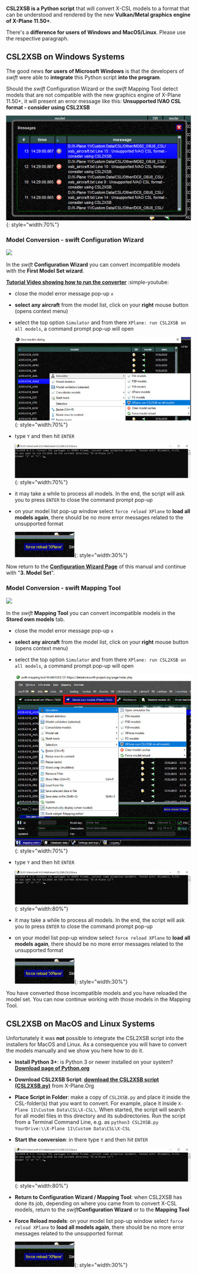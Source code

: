 <!--
    SPDX-FileCopyrightText: Copyright (C) swift Project Community / Contributors
    SPDX-License-Identifier: GFDL-1.3-only
-->

**CSL2XSB is a Python script** that will convert X-CSL models to a format that can be understood and rendered by the new **Vulkan/Metal graphics engine of X-Plane 11.50+**.

There's a **difference for users of Windows and MacOS/Linux**.
Please use the respective paragraph.

## CSL2XSB on Windows Systems
The good news **for users of Microsoft Windows** is that the developers of *swift* were able to **integrate** this Python script **into the program**.

Should the *swift* Configuration Wizard or the *swift* Mapping Tool detect models that are not compatible with the new graphics engine of X-Plane 11.50+, it will present an error message like this: **Unsupported IVAO CSL format - consider using CSL2XSB**


![](./../../../img/csl2xsbconverter_unsupportedformat.jpg){: style="width:70%"}

### Model Conversion - swift Configuration Wizard
![](https://raw.githubusercontent.com/swift-project/pilotclient/main/src/blackmisc/icons/own/swift3D/sw3DBlue-48.png?nolink)

In the *swift* **Configuration Wizard** you can convert incompatible models with the **First Model Set wizard**.

**[Tutorial Video showing how to run the converter](https://youtu.be/iBcy72CRYSI?t=423)** :simple-youtube:

* close the model error message pop-up ``x``
* **select any aircraft** from the model list, click on your **right** mouse button (opens context menu)
* select the top option ``Simulator`` and from there ``XPlane: run CSL2XSB on all models``, a command prompt pop-up will open

    ![](./../../../img/1stmodelset_selectcsl2xsb.jpg){: style="width:70%"}


* type ``Y`` and then hit ``ENTER``

    ![](./../../../img/csl2xsb_commandprompt.jpg){: style="width:70%"}

* it may take a while to process all models.
  In the end, the script will ask you to press ``ENTER`` to close the command prompt pop-up
* on your model list pop-up window select ``force reload XPlane`` to **load all models again**, there should be no more error messages related to the unsupported format

    ![](./../../../img/1stmodelset_forcereload_xp.jpg){: style="width:30%"}

Now return to the **[Configuration Wizard Page](./../../install/configure_xp.md#first-model-set-wizard)** of this manual and continue with "**3. Model Set**".

### Model Conversion - swift Mapping Tool
![](https://raw.githubusercontent.com/swift-project/pilotclient/main/src/blackmisc/icons/own/swift3D/sw3DGreen-48.png?nolink)

In the *swift* **Mapping Tool** you can convert incompatible models in the **Stored own models** tab.

* close the model error message pop-up ``x``
* **select any aircraft** from the model list, click on your **right** mouse button (opens context menu)
* select the top option ``Simulator`` and from there ``XPlane: run CSL2XSB on all models``, a command prompt pop-up will open

    ![](./../../../img/mappingtool_csl2xsb.jpg){: style="width:70%"}

* type ``Y`` and then hit ``ENTER``

    ![](./../../../img/csl2xsb_commandprompt.jpg){: style="width:80%"}

* it may take a while to process all models. In the end, the script will ask you to press ``ENTER`` to close the command prompt pop-up
* on your model list pop-up window select ``force reload XPlane`` to **load all models again**, there should be no more error messages related to the unsupported format

    ![](./../../../img/1stmodelset_forcereload_xp.jpg){: style="width:30%"}

You have converted those incompatible models and you have reloaded the model set.
You can now continue working with those models in the Mapping Tool.


## CSL2XSB on MacOS and Linux Systems
Unfortunately it was **not** possible to integrate the CSL2XSB script into the installers for MacOS and Linux.
As a consequence you will have to convert the models manually and we show you here how to do it.

- **Install Python 3+**: is Python 3 or newer installed on your system?
  **[Download page of Python.org](https://www.python.org/downloads/)**
- **Download CSL2XSB Script**: **[download the CSL2XSB script (CSL2XSB.py)](https://forums.x-plane.org/index.php?/files/file/51730-csl2xsb/)** from X-Plane.Org
- **Place Script in Folder**: make a copy of ``CSL2XSB.py`` and place it inside the CSL-folder(s) that you want to convert.
  For example, place it inside ``X-Plane 11\Custom Data\CSL\X-CSL\``.
  When started, the script will search for all model files in this directory and its subdirectories.
  Run the script from a Terminal Command Line, e.g. as ``python3 CSL2XSB.py YourDrive:\\X-Plane 11\Custom Data\CSL\X-CSL``
- **Start the conversion**: in there type ``Y`` and then hit ``ENTER``

    ![](./../../../img/csl2xsb_commandprompt.jpg){: style="width:80%"}

- **Return to Configuration Wizard / Mapping Tool**: when CSL2XSB has done its job, depending on where you came from to convert X-CSL models, return to the *swift***Configuration Wizard** or to the **Mapping Tool**
- **Force Reload models**: on your model list pop-up window select ``force reload XPlane`` to **load all models again**, there should be no more error messages related to the unsupported format

    ![](./../../../img/1stmodelset_forcereload_xp.jpg){: style="width:30%"}
